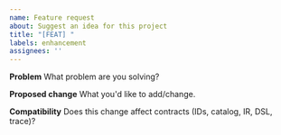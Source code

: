 ```yaml
---
name: Feature request
about: Suggest an idea for this project
title: "[FEAT] "
labels: enhancement
assignees: ''
---
```


**Problem**
What problem are you solving?

**Proposed change**
What you'd like to add/change.

**Compatibility**
Does this change affect contracts (IDs, catalog, IR, DSL, trace)?
